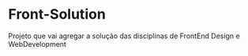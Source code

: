 # Front-Solution
Projeto que vai agregar a solução das disciplinas de FrontEnd Design e WebDevelopment
